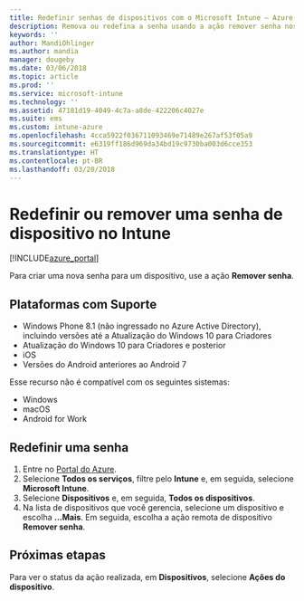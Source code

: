 ```yaml
---
title: Redefinir senhas de dispositivos com o Microsoft Intune – Azure | Microsoft Docs
description: Remova ou redefina a senha usando a ação remover senha nos dispositivos que você gerencia ou monitora com o Intune.
keywords: ''
author: MandiOhlinger
ms.author: mandia
manager: dougeby
ms.date: 03/06/2018
ms.topic: article
ms.prod: ''
ms.service: microsoft-intune
ms.technology: ''
ms.assetid: 47181d19-4049-4c7a-a8de-422206c4027e
ms.suite: ems
ms.custom: intune-azure
ms.openlocfilehash: 4cca5922f036711093469e71489e267af53f05a9
ms.sourcegitcommit: e6319ff186d969da34bd19c9730ba003d6cce353
ms.translationtype: HT
ms.contentlocale: pt-BR
ms.lasthandoff: 03/20/2018
---
```

# <a name="reset-or-remove-a-device-passcode-in-intune"></a>Redefinir ou remover uma senha de dispositivo no Intune

[!INCLUDE[azure_portal](./includes/azure_portal.md)]

Para criar uma nova senha para um dispositivo, use a ação **Remover senha**.

## <a name="supported-platforms"></a>Plataformas com Suporte

- Windows Phone 8.1 (não ingressado no Azure Active Directory), incluindo versões até a Atualização do Windows 10 para Criadores
- Atualização do Windows 10 para Criadores e posterior
- iOS
- Versões do Android anteriores ao Android 7

Esse recurso não é compatível com os seguintes sistemas:

- Windows
- macOS
- Android for Work

## <a name="reset-a-passcode"></a>Redefinir uma senha

1. Entre no [Portal do Azure](https://portal.azure.com).
2. Selecione **Todos os serviços**, filtre pelo **Intune** e, em seguida, selecione **Microsoft Intune**.
3. Selecione **Dispositivos** e, em seguida, **Todos os dispositivos**.
4. Na lista de dispositivos que você gerencia, selecione um dispositivo e escolha **...Mais**. Em seguida, escolha a ação remota de dispositivo **Remover senha**.

## <a name="next-steps"></a>Próximas etapas

Para ver o status da ação realizada, em **Dispositivos**, selecione **Ações do dispositivo**.
